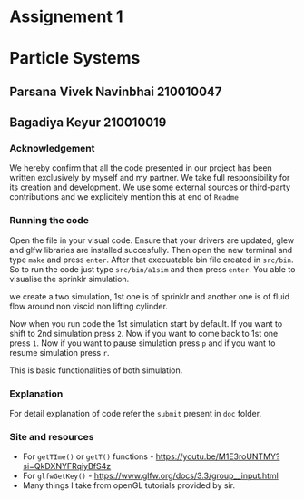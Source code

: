 # Assignement 1
# Particle Systems
## Parsana Vivek Navinbhai 210010047
## Bagadiya Keyur 210010019
### Acknowledgement
We hereby confirm that all the code presented in our project has been written exclusively by myself and my partner. We take full responsibility for its creation and development. We use some external sources or third-party contributions and we explicitely mention this at end of ```Readme```

### Running the code
Open the file in your visual code. Ensure that your drivers are updated, glew and glfw libraries are installed succesfully. Then open the new terminal and type ```make``` and press ```enter```. After that execuatable bin file created in ```src/bin```. So to run the code just type ```src/bin/a1sim``` and then press ```enter```. You able to visualise the sprinklr simulation.

we create a two simulation, 1st one is of sprinklr and another one is of fluid flow around non viscid non lifting cylinder. 

Now when you run code the 1st simulation start by default. If you want to shift to 2nd simulation press ```2```. Now if you want to come back to 1st one press ```1```.
Now if you want to pause simulation press ```p``` and if you want to resume simulation press ```r```.

This is basic functionalities of both simulation.

### Explanation
For detail explanation of code refer the ```submit``` present in ```doc``` folder.

### Site and resources
- For ```getTIme()``` or ```getT()``` functions - https://youtu.be/M1E3roUNTMY?si=QkDXNYFRqiyBfS4z
- For ```glfwGetKey()``` - https://www.glfw.org/docs/3.3/group__input.html
- Many things I take from openGL tutorials provided by sir.


